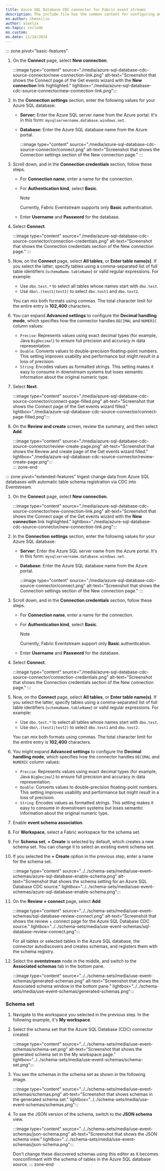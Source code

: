 ```yaml
---
title: Azure SQL Database CDC connector for Fabric event streams
description: The include file has the common content for configuring an Azure SQL Database Change Data Capture (CDC) connector for Fabric event streams and Real-Time hub. 
ms.author: zhenxilin
author: alexlzx
ms.topic: include
ms.custom:
ms.date: 11/18/2024
---
```


::: zone pivot="basic-features"  
1. On the **Connect** page, select **New connection**.

    :::image type="content" source="./media/azure-sql-database-cdc-source-connector/new-connection-link.png" alt-text="Screenshot that shows the Connect page of the Get events wizard with the **New connection** link highlighted." lightbox="./media/azure-sql-database-cdc-source-connector/new-connection-link.png"::: 
1. In the **Connection settings** section, enter the following values for your Azure SQL database:

   - **Server:** Enter the Azure SQL server name from the Azure portal. It's in this form: `mysqlservername.database.windows.net`. 
   - **Database:** Enter the Azure SQL database name from the Azure portal.

        :::image type="content" source="./media/azure-sql-database-cdc-source-connector/connect.png" alt-text="Screenshot that shows the Connection settings section of the New connection page." :::
1. Scroll down, and in the **Connection credentials** section, follow these steps.
   - For **Connection name**, enter a name for the connection.
   - For **Authentication kind**, select **Basic**.

     > [!NOTE]
     > Currently, Fabric Eventstream supports only **Basic** authentication.
   - Enter **Username** and **Password** for the database.
1. Select **Connect**.

      :::image type="content" source="./media/azure-sql-database-cdc-source-connector/connection-credentials.png" alt-text="Screenshot that shows the Connection credentials section of the New connection page." :::
1. Now, on the **Connect** page, select **All tables**, or **Enter table name(s)**. If you select the latter, specify tables using a comma-separated list of full table identifiers (`schemaName.tableName`) or valid regular expressions. For example:  

      - Use `dbo.test.*` to select all tables whose names start with `dbo.test`.  
      - Use `dbo\.(test1|test2)` to select `dbo.test1` and `dbo.test2`.  

      You can mix both formats using commas. The total character limit for the entire entry is **102,400** characters.
1. You can expand **Advanced settings** to configure the **Decimal handling mode**, which specifies how the connector handles `DECIMAL` and `NUMERIC` column values:

      - `Precise`: Represents values using exact decimal types (for example, Java `BigDecimal`) to ensure full precision and accuracy in data representation.
      - `Double`: Converts values to double-precision floating-point numbers. This setting improves usability and performance but might result in a loss of precision.
      - `String`: Encodes values as formatted strings. This setting makes it easy to consume in downstream systems but loses semantic information about the original numeric type.
1. Select **Next**.

   :::image type="content" source="./media/azure-sql-database-cdc-source-connector/connect-page-filled.png" alt-text="Screenshot that shows the Connect page of the Get events wizard filled." lightbox="./media/azure-sql-database-cdc-source-connector/connect-page-filled.png":::
1. On the **Review and create** screen, review the summary, and then select **Add**.

      :::image type="content" source="./media/azure-sql-database-cdc-source-connector/review-create-page.png" alt-text="Screenshot that shows the Review and create page of the Get events wizard filled." lightbox="./media/azure-sql-database-cdc-source-connector/review-create-page.png":::         
::: zone-end

::: zone pivot="extended-features"
Ingest change data from Azure SQL databases with automatic table schema registration via CDC into Eventstream.

1. On the **Connect** page, select **New connection**.

    :::image type="content" source="./media/azure-sql-database-cdc-source-connector/new-connection-link.png" alt-text="Screenshot that shows the Connect page of the Get events wizard with the **New connection** link highlighted." lightbox="./media/azure-sql-database-cdc-source-connector/new-connection-link.png"::: 
1. In the **Connection settings** section, enter the following values for your Azure SQL database:

   - **Server:** Enter the Azure SQL server name from the Azure portal. It's in this form: `mysqlservername.database.windows.net`. 
   - **Database:** Enter the Azure SQL database name from the Azure portal.

        :::image type="content" source="./media/azure-sql-database-cdc-source-connector/connect.png" alt-text="Screenshot that shows the Connection settings section of the New connection page." :::
1. Scroll down, and in the **Connection credentials** section, follow these steps.
   - For **Connection name**, enter a name for the connection.
   - For **Authentication kind**, select **Basic**.

     > [!NOTE]
     > Currently, Fabric Eventstream support only **Basic** authentication.
   - Enter **Username** and **Password** for the database.
1. Select **Connect**.

      :::image type="content" source="./media/azure-sql-database-cdc-source-connector/connection-credentials.png" alt-text="Screenshot that shows the Connection credentials section of the New connection page." :::
1. Now, on the **Connect** page, select **All tables**, or **Enter table name(s)**. If you select the latter, specify tables using a comma-separated list of full table identifiers (`schemaName.tableName`) or valid regular expressions. For example:  

      - Use `dbo.test.*` to select all tables whose names start with `dbo.test`.  
      - Use `dbo\.(test1|test2)` to select `dbo.test1` and `dbo.test2`.  

      You can mix both formats using commas. The total character limit for the entire entry is **102,400** characters.
1. You might expand **Advanced settings** to configure the **Decimal handling mode**, which specifies how the connector handles `DECIMAL` and `NUMERIC` column values:

      - `Precise`: Represents values using exact decimal types (for example, Java `BigDecimal`) to ensure full precision and accuracy in data representation.
      - `Double`: Converts values to double-precision floating-point numbers. This setting improves usability and performance but might result in a loss of precision.
      - `String`: Encodes values as formatted strings. This setting makes it easy to consume in downstream systems but loses semantic information about the original numeric type.
1. Enable **event schema association**.
1. For **Workspace**, select a Fabric workspace for the schema set.
1. For **Schema set**, **+ Create** is selected by default, which creates a new schema set. You can change it to select an existing event schema set.
1. If you selected the **+ Create** option in the previous step, enter a name for the schema set.

    :::image type="content" source="../../schema-sets/media/use-event-schemas/azure-sql-database-enable-schema.png" alt-text="Screenshot that shows the schema setting for an Azure SQL Database CDC source." lightbox="../../schema-sets/media/use-event-schemas/azure-sql-database-enable-schema.png":::
1. On the **Review + connect** page, select **Add**.

    :::image type="content" source="../../schema-sets/media/use-event-schemas/sql-database-review-connect.png" alt-text="Screenshot that shows the review + connect page for the Azure SQL Database CDC source." lightbox="../../schema-sets/media/use-event-schemas/sql-database-review-connect.png":::

    For all tables or selected tables in the Azure SQL database, the connector autodiscovers and creates schemas, and registers them with the schema registry.
1. Select the **eventstream** node in the middle, and switch to the **Associated schemas** tab in the bottom pane. 

    :::image type="content" source="../../schema-sets/media/use-event-schemas/generated-schemas.png" alt-text="Screenshot that shows the Associated schema window in the bottom pane." lightbox="../../schema-sets/media/use-event-schemas/generated-schemas.png":::

### Schema set

1. Navigate to the workspace you selected in the previous step. In the following example, it's **My workspace**.

1. Select the schema set that the Azure SQL Database (CDC) connector created.

    :::image type="content" source="../../schema-sets/media/use-event-schemas/schema-set.png" alt-text="Screenshot that shows the generated schema set in the My workspace page." lightbox="../../schema-sets/media/use-event-schemas/schema-set.png":::
1. You see the schemas in the schema set as shown in the following image.

    :::image type="content" source="../../schema-sets/media/use-event-schemas/schemas.png" alt-text="Screenshot that shows schemas in the generated schema set." lightbox="../../schema-sets/media/use-event-schemas/schemas.png":::
1. To see the JSON version of the schema, switch to the **JSON schema** view.

    :::image type="content" source="../../schema-sets/media/use-event-schemas/json-schema.png" alt-text="Screenshot that shows the JSON schema view." lightbox="../../schema-sets/media/use-event-schemas/json-schema.png":::

    Don't change these discovered schemas using this editor as it becomes nonconfirmant with the schema of tables in the Azure SQL database source.
::: zone-end